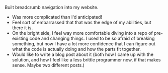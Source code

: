 <!-- title: Recurse Center Week 3: Monday Jan 15 -->

Built breadcrumb navigation into my website.
  - Was more complicated than I'd anticipated!
  - Feel sort of embarrassed that that was the edge of my abilities, but there it is.
  - On the bright side, I feel way more comfortable diving into a repo of pre-existing code and changing things. I used to be so afraid of breaking something, but now I have a lot more confidence that I can figure out what the code is actually doing and how the parts fit together.
  - Would like to write a blog post about it (both how I came up with the solution, and how I feel like a less brittle programmer now, if that makes sense. Maybe two different posts.)
